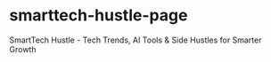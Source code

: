 # smarttech-hustle-page
SmartTech Hustle - Tech Trends, AI Tools &amp; Side Hustles for Smarter Growth

